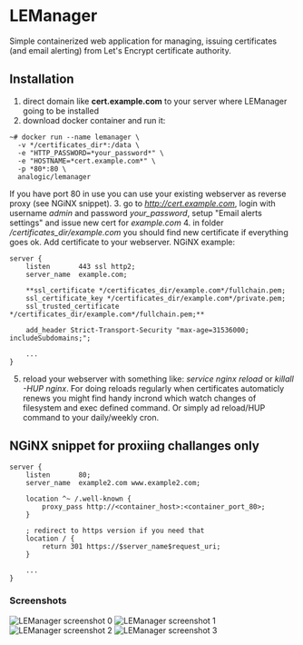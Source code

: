# LEManager

Simple containerized web application for managing, issuing certificates (and email alerting) from Let's Encrypt certificate authority.

## Installation

1. direct domain like **cert.example.com** to your server where LEManager going to be installed
2. download docker container and run it:

```
~# docker run --name lemanager \
  -v */certificates_dir*:/data \ 
  -e "HTTP_PASSWORD=*your_password*" \
  -e "HOSTNAME=*cert.example.com*" \
  -p *80*:80 \
  analogic/lemanager
```

   If you have port 80 in use you can use your existing webserver as reverse proxy (see NGiNX snippet).
3. go to *http://cert.example.com*, login with username *admin* and password *your_password*, setup "Email alerts settings" and issue new cert for *example.com* 
4. in folder */certificates_dir/example.com* you should find new certificate if everything goes ok. Add certificate to your webserver. NGiNX example:

```
server {
    listen       443 ssl http2;
    server_name  example.com;
    
    **ssl_certificate */certificates_dir/example.com*/fullchain.pem;
    ssl_certificate_key */certificates_dir/example.com*/private.pem;
    ssl_trusted_certificate */certificates_dir/example.com*/fullchain.pem;**
    
    add_header Strict-Transport-Security "max-age=31536000; includeSubdomains;";
    
    ...
}
```
5. reload your webserver with something like: *service nginx reload* or *killall -HUP nginx*. For doing reloads regularly when certificates automaticly renews you might find handy incrond which watch changes of filesystem and exec defined command. Or simply ad reload/HUP command to your daily/weekly cron.

## NGiNX snippet for proxiing challanges only

```
server {
    listen       80;
    server_name  example2.com www.example2.com;

    location ^~ /.well-known {
        proxy_pass http://<container_host>:<container_port_80>;
    }

    ; redirect to https version if you need that
    location / {
        return 301 https://$server_name$request_uri;
    }

    ...
}
```

### Screenshots

![LEManager screenshot 0](https://github.com/analogic/lemanager/raw/master/web/images/screenshot-0.png)
![LEManager screenshot 1](https://github.com/analogic/lemanager/raw/master/web/images/screenshot-1.png)
![LEManager screenshot 2](https://github.com/analogic/lemanager/raw/master/web/images/screenshot-2.png)
![LEManager screenshot 3](https://github.com/analogic/lemanager/raw/master/web/images/screenshot-3.png)